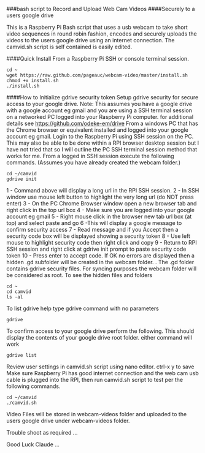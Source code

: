 ###bash script to Record and Upload Web Cam Videos
####Securely to a users google drive

This is a Raspberry Pi Bash script that uses a usb webcam to take short video
sequences in round robin fashion, encodes and securely uploads the videos to
the users google drive using an internet connection.
The camvid.sh script is self contained is easily edited.

####Quick Install
From a Raspberry Pi SSH or console terminal session.

    cd ~
    wget https://raw.github.com/pageauc/webcam-video/master/install.sh
    chmod +x install.sh
    ./install.sh

####How to Initialize gdrive security token
Setup gdrive security for secure access to your google drive. Note: This assumes you have a google drive with a google account eg gmail and you are using a SSH terminal session on a networked PC logged into your Raspberry Pi computer. for additional details see https://github.com/odeke-em/drive
From a windows PC that has the Chrome browser or equivalent installed and logged into your google account eg gmail.
Login to the Raspberry Pi using SSH session on the PC. This may also be able to be done within a RPI browser desktop session but I have not tried that so I will outline the PC SSH terminal session method that works for me.
From a logged in SSH session execute the following commands. (Assumes you have already created the webcam folder.)

    cd ~/camvid
    gdrive init

1 - Command above will display a long url in the RPI SSH session.
2 - In SSH window use mouse left button to highlight the very long url (do NOT press enter)
3 - On the PC Chrome Browser window open a new browser tab and right click in the top url box
4 - Make sure you are logged into your google account eg gmail
5 - Right mouse click in the browser new tab url box (at top) and select paste and go
6 -This will display a google message to confirm security access
7 - Read message and if you Accept then a security code box will be displayed showing a security token
8 - Use left mouse to highlight security code then right click and copy
9 - Return to RPI SSH session and right click at gdrive init prompt to paste security code token
10 - Press enter to accept code.
If OK no errors are displayed then a hidden .gd subfolder will be created in the webcam folder. .
The .gd folder contains gdrive security files. For syncing purposes the webcam folder will be considered as root.
To see the hidden files and folders

    cd ~
    cd camvid
    ls -al

To list gdrive help type gdrive command with no parameters

    gdrive

To confirm access to your google drive perform the following. This should display the contents of your google drive root folder. either command will work
 
    gdrive list
    
Review user settings in camvid.sh script using nano editor.  ctrl-x y to save
Make sure Raspberry Pi has good internet connection and the web cam
usb cable is plugged into the RPI, then run camvid.sh script to test
per the following commands. 

    cd ~/camvid
    ./camvid.sh
    
Video Files will be stored in webcam-videos folder and uploaded to the
users google drive under webcam-videos folder.

Trouble shoot as required ...   

Good Luck Claude ...